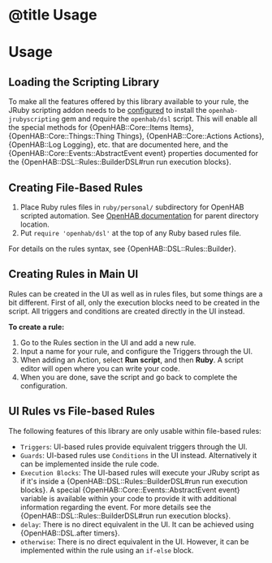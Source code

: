 # @title Usage

# Usage

## Loading the Scripting Library

To make all the features offered by this library available to your rule, the JRuby scripting addon needs to
be [configured](docs/installation.md#from-the-user-interface) to install the `openhab-jrubyscripting` gem and
require the `openhab/dsl` script. This will enable all the special methods for {OpenHAB::Core::Items Items},
{OpenHAB::Core::Things::Thing Things}, {OpenHAB::Core::Actions Actions}, {OpenHAB::Log Logging}, etc. that are documented here,
and the {OpenHAB::Core::Events::AbstractEvent event} properties documented for the 
{OpenHAB::DSL::Rules::BuilderDSL#run run execution blocks}.

## Creating File-Based Rules

1. Place Ruby rules files in `ruby/personal/` subdirectory for OpenHAB scripted automation.  See [OpenHAB documentation](https://www.openhab.org/docs/configuration/jsr223.html#script-locations) for parent directory location.
2. Put `require 'openhab/dsl'` at the top of any Ruby based rules file.

For details on the rules syntax, see {OpenHAB::DSL::Rules::Builder}.

## Creating Rules in Main UI

Rules can be created in the UI as well as in rules files, but some things are a bit different.
First of all, only the execution blocks need to be created in the script. All triggers and conditions
are created directly in the UI instead.

**To create a rule:**

1. Go to the Rules section in the UI and add a new rule.
2. Input a name for your rule, and configure the Triggers through the UI.
3. When adding an Action, select **Run script**, and then **Ruby**. A script editor will open where you can write your code.
4. When you are done, save the script and go back to complete the configuration.

## UI Rules vs File-based Rules

The following features of this library are only usable within file-based rules:

* `Triggers`: UI-based rules provide equivalent triggers through the UI.
* `Guards`: UI-based rules use `Conditions` in the UI instead. Alternatively it can be implemented inside the rule code.
* `Execution Blocks`: The UI-based rules will execute your JRuby script as if it's inside a {OpenHAB::DSL::Rules::BuilderDSL#run run execution blocks}. 
A special {OpenHAB::Core::Events::AbstractEvent event} variable is available within your code to provide it with additional information regarding the event. 
For more details see the {OpenHAB::DSL::Rules::BuilderDSL#run run execution blocks}.
* `delay`: There is no direct equivalent in the UI. It can be achieved using {OpenHAB::DSL.after timers}.
* `otherwise`: There is no direct equivalent in the UI. However, it can be implemented within the rule using an `if-else` block.

